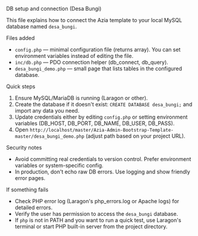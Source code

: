 DB setup and connection (Desa Bungi)

This file explains how to connect the Azia template to your local MySQL database named `desa_bungi`.

Files added
- `config.php` — minimal configuration file (returns array). You can set environment variables instead of editing the file.
- `inc/db.php` — PDO connection helper (db_connect, db_query).
- `desa_bungi_demo.php` — small page that lists tables in the configured database.

Quick steps
1. Ensure MySQL/MariaDB is running (Laragon or other).
2. Create the database if it doesn't exist: `CREATE DATABASE desa_bungi;` and import any data you need.
3. Update credentials either by editing `config.php` or setting environment variables (DB_HOST, DB_PORT, DB_NAME, DB_USER, DB_PASS).
4. Open `http://localhost/master/Azia-Admin-Bootstrap-Template-master/desa_bungi_demo.php` (adjust path based on your project URL).

Security notes
- Avoid committing real credentials to version control. Prefer environment variables or system-specific config.
- In production, don't echo raw DB errors. Use logging and show friendly error pages.

If something fails
- Check PHP error log (Laragon's php_errors.log or Apache logs) for detailed errors.
- Verify the user has permission to access the `desa_bungi` database.
- If `php` is not in PATH and you want to run a quick test, use Laragon's terminal or start PHP built-in server from the project directory.
